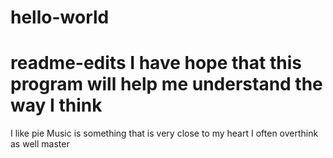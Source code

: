 # hello-world

 readme-edits
I have hope that this program will help me understand the way I think
=========
I like pie
Music is something that is very close to my heart
I often overthink as well
 master
